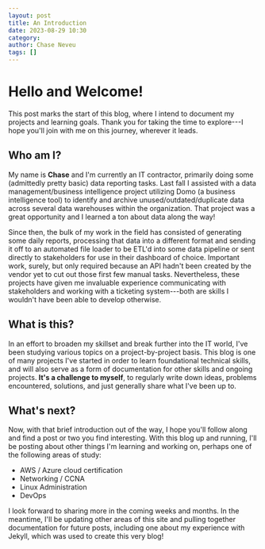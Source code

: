 ```yaml
---
layout: post
title: An Introduction
date: 2023-08-29 10:30
category: 
author: Chase Neveu
tags: []
---
```


# Hello and Welcome!

This post marks the start of this blog, where I intend to document my projects and learning goals. Thank you for taking the time to explore---I hope you'll join with me on this journey, wherever it leads.
## Who am I?
My name is __Chase__ and I'm currently an IT contractor, primarily doing some (admittedly pretty basic) data reporting tasks. Last fall I assisted with a data management/business intelligence project utilizing Domo (a business intelligence tool) to identify and archive unused/outdated/duplicate data across several data warehouses within the organization. That project was a great opportunity and I learned a ton about data along the way!

Since then, the bulk of my work in the field has consisted of generating some daily reports, processing that data into a different format and sending it off to an automated file loader to be ETL'd into some data pipeline or sent directly to stakeholders for use in their dashboard of choice. Important work, surely, but only required because an API hadn't been created by the vendor yet to cut out those first few manual tasks. Nevertheless, these projects have given me invaluable experience communicating with stakeholders and working with a ticketing system---both are skills I wouldn't have been able to develop otherwise.

## What is this?
In an effort to broaden my skillset and break further into the IT world, I've been studying various topics on a project-by-project basis. This blog is one of many projects I've started in order to learn foundational technical skills, and will also serve as a form of documentation for other skills and ongoing projects. __It's a challenge to myself__, to regularly write down ideas, problems encountered, solutions, and just generally share what I've been up to.

## What's next?

Now, with that brief introduction out of the way, I hope you'll follow along and find a post or two you find interesting. With this blog up and running, I'll be posting about other things I'm learning and working on, perhaps one of the following areas of study:

  - AWS / Azure cloud certification
  - Networking / CCNA
  - Linux Administration
  - DevOps

I look forward to sharing more in the coming weeks and months. In the meantime, I'll be updating other areas of this site and pulling together documentation for future posts, including one about my experience with Jekyll, which was used to create this very blog!
